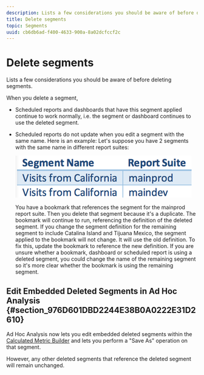 ```yaml
---
description: Lists a few considerations you should be aware of before deleting segments.
title: Delete segments
topic: Segments
uuid: cb6db6ad-f400-4633-900a-8a02dcfccf2c
---
```


# Delete segments

Lists a few considerations you should be aware of before deleting segments.

When you delete a segment,

* Scheduled reports and dashboards that have this segment applied continue to work normally, i.e. the segment or dashboard continues to use the deleted segment.
* Scheduled reports do not update when you edit a segment with the same name. Here is an example: Let's suppose you have 2 segments with the same name in different report suites:

  ![](assets/duplicate_seg_names.png)

  You have a bookmark that references the segment for the mainprod report suite. Then you delete that segment because it's a duplicate. The bookmark will continue to run, referencing the definition of the deleted segment. If you change the segment definition for the remaining segment to include Catalina Island and Tijuana Mexico, the segment applied to the bookmark will not change. It will use the old definition. To fix this, update the bookmark to reference the new definition. If you are unsure whether a bookmark, dashboard or scheduled report is using a deleted segment, you could change the name of the remaining segment so it's more clear whether the bookmark is using the remaining segment.

## Edit Embedded Deleted Segments in Ad Hoc Analysis {#section_976D601DBD2244E38B0A0222E31D2610}

Ad Hoc Analysis now lets you edit embedded deleted segments within the [Calculated Metric Builder](https://docs.adobe.com/content/help/en/analytics/components/calculated-metrics/cm-overview.html) and lets you perform a "Save As" operation on that segment.

However, any other deleted segments that reference the deleted segment will remain unchanged.
